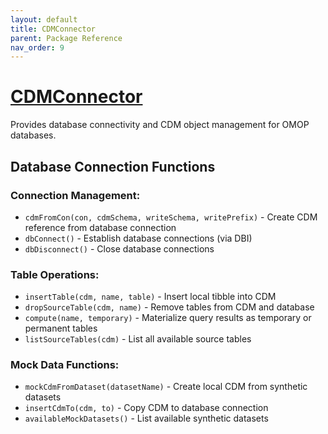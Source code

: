 ```yaml
---
layout: default
title: CDMConnector
parent: Package Reference
nav_order: 9
---
```


# [CDMConnector](https://darwin-eu.github.io/CDMConnector/)

Provides database connectivity and CDM object management for OMOP databases.

## Database Connection Functions

### Connection Management:

- `cdmFromCon(con, cdmSchema, writeSchema, writePrefix)` - Create CDM reference from database connection
- `dbConnect()` - Establish database connections (via DBI)
- `dbDisconnect()` - Close database connections

### Table Operations:

- `insertTable(cdm, name, table)` - Insert local tibble into CDM
- `dropSourceTable(cdm, name)` - Remove tables from CDM and database
- `compute(name, temporary)` - Materialize query results as temporary or permanent tables
- `listSourceTables(cdm)` - List all available source tables

### Mock Data Functions:

- `mockCdmFromDataset(datasetName)` - Create local CDM from synthetic datasets
- `insertCdmTo(cdm, to)` - Copy CDM to database connection
- `availableMockDatasets()` - List available synthetic datasets
